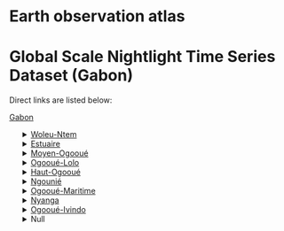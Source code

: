 # Earth observation atlas
 # Global Scale Nightlight Time Series Dataset (Gabon)
Direct links are listed below:

<a href="https://eoatlas-nightlight.s3.amazonaws.com/eoatlas-monthly-nightlight-00063.csv">Gabon</a>
<ul>
<details>
<summary><a href="https://eoatlas-nightlight.s3.amazonaws.com/eoatlas-monthly-nightlight-01194.csv">Woleu-Ntem</a></summary>
<ul>
<ol>
<li><a href="https://eoatlas-nightlight.s3.amazonaws.com/eoatlas-monthly-nightlight-24351.csv">Ntem</a></li><li><a href="https://eoatlas-nightlight.s3.amazonaws.com/eoatlas-monthly-nightlight-24352.csv">Haut-Ntem</a></li><li><a href="https://eoatlas-nightlight.s3.amazonaws.com/eoatlas-monthly-nightlight-24353.csv">Woleu</a></li><li><a href="https://eoatlas-nightlight.s3.amazonaws.com/eoatlas-monthly-nightlight-24356.csv">Okano</a></li><li><a href="https://eoatlas-nightlight.s3.amazonaws.com/eoatlas-monthly-nightlight-24358.csv">Haut-Komo</a></li></ul>
</ol>
</details>
<details>
<summary><a href="https://eoatlas-nightlight.s3.amazonaws.com/eoatlas-monthly-nightlight-01195.csv">Estuaire</a></summary>
<ul>
<ol>
<li><a href="https://eoatlas-nightlight.s3.amazonaws.com/eoatlas-monthly-nightlight-24350.csv">Komo</a></li><li><a href="https://eoatlas-nightlight.s3.amazonaws.com/eoatlas-monthly-nightlight-24359.csv">Noya</a></li><li><a href="https://eoatlas-nightlight.s3.amazonaws.com/eoatlas-monthly-nightlight-24360.csv">Libreville</a></li><li><a href="https://eoatlas-nightlight.s3.amazonaws.com/eoatlas-monthly-nightlight-24361.csv">Komo-Mondah</a></li><li><a href="https://eoatlas-nightlight.s3.amazonaws.com/eoatlas-monthly-nightlight-24395.csv">Komo-Ocèan</a></li></ul>
</ol>
</details>
<details>
<summary><a href="https://eoatlas-nightlight.s3.amazonaws.com/eoatlas-monthly-nightlight-01196.csv">Moyen-Ogooué</a></summary>
<ul>
<ol>
<li><a href="https://eoatlas-nightlight.s3.amazonaws.com/eoatlas-monthly-nightlight-24392.csv">Ogoouè et Lacs</a></li><li><a href="https://eoatlas-nightlight.s3.amazonaws.com/eoatlas-monthly-nightlight-24396.csv">Abanga-Bignè</a></li></ul>
</ol>
</details>
<details>
<summary><a href="https://eoatlas-nightlight.s3.amazonaws.com/eoatlas-monthly-nightlight-01197.csv">Ogooué-Lolo</a></summary>
<ul>
<ol>
<li><a href="https://eoatlas-nightlight.s3.amazonaws.com/eoatlas-monthly-nightlight-24363.csv">Mouloundou</a></li><li><a href="https://eoatlas-nightlight.s3.amazonaws.com/eoatlas-monthly-nightlight-24364.csv">Lolo-Bouenguidi</a></li><li><a href="https://eoatlas-nightlight.s3.amazonaws.com/eoatlas-monthly-nightlight-24365.csv">Lombo-Bouenguidi</a></li><li><a href="https://eoatlas-nightlight.s3.amazonaws.com/eoatlas-monthly-nightlight-24379.csv">Offouè-Onoyè</a></li></ul>
</ol>
</details>
<details>
<summary><a href="https://eoatlas-nightlight.s3.amazonaws.com/eoatlas-monthly-nightlight-01198.csv">Haut-Ogooué</a></summary>
<ul>
<ol>
</ul>
</ol>
</details>
<details>
<summary><a href="https://eoatlas-nightlight.s3.amazonaws.com/eoatlas-monthly-nightlight-01199.csv">Ngounié</a></summary>
<ul>
<ol>
</ul>
</ol>
</details>
<details>
<summary><a href="https://eoatlas-nightlight.s3.amazonaws.com/eoatlas-monthly-nightlight-01200.csv">Ogooué-Maritime</a></summary>
<ul>
<ol>
<li><a href="https://eoatlas-nightlight.s3.amazonaws.com/eoatlas-monthly-nightlight-24389.csv">Ndougou</a></li><li><a href="https://eoatlas-nightlight.s3.amazonaws.com/eoatlas-monthly-nightlight-24394.csv">Etimbouè</a></li><li><a href="https://eoatlas-nightlight.s3.amazonaws.com/eoatlas-monthly-nightlight-24397.csv">Bendjè</a></li></ul>
</ol>
</details>
<details>
<summary><a href="https://eoatlas-nightlight.s3.amazonaws.com/eoatlas-monthly-nightlight-01201.csv">Nyanga</a></summary>
<ul>
<ol>
<li><a href="https://eoatlas-nightlight.s3.amazonaws.com/eoatlas-monthly-nightlight-24381.csv">Haute-Banio</a></li><li><a href="https://eoatlas-nightlight.s3.amazonaws.com/eoatlas-monthly-nightlight-24382.csv">Basse-Banio</a></li><li><a href="https://eoatlas-nightlight.s3.amazonaws.com/eoatlas-monthly-nightlight-24383.csv">Mongo</a></li><li><a href="https://eoatlas-nightlight.s3.amazonaws.com/eoatlas-monthly-nightlight-24384.csv">Mougoutsi</a></li><li><a href="https://eoatlas-nightlight.s3.amazonaws.com/eoatlas-monthly-nightlight-24385.csv">Doutsita</a></li><li><a href="https://eoatlas-nightlight.s3.amazonaws.com/eoatlas-monthly-nightlight-24386.csv">Douigni</a></li></ul>
</ol>
</details>
<details>
<summary><a href="https://eoatlas-nightlight.s3.amazonaws.com/eoatlas-monthly-nightlight-01202.csv">Ogooué-Ivindo	</a></summary>
<ul>
<ol>
</ul>
</ol>
</details>
<details>
<summary>Null</summary>
<ul>
<ol>
<li><a href="https://eoatlas-nightlight.s3.amazonaws.com/eoatlas-monthly-nightlight-24354.csv">Zadiè</a></li><li><a href="https://eoatlas-nightlight.s3.amazonaws.com/eoatlas-monthly-nightlight-24355.csv">Ivindo</a></li><li><a href="https://eoatlas-nightlight.s3.amazonaws.com/eoatlas-monthly-nightlight-24357.csv">Mvoung</a></li><li><a href="https://eoatlas-nightlight.s3.amazonaws.com/eoatlas-monthly-nightlight-24362.csv">Lopè</a></li><li><a href="https://eoatlas-nightlight.s3.amazonaws.com/eoatlas-monthly-nightlight-24366.csv">Lèkoko</a></li><li><a href="https://eoatlas-nightlight.s3.amazonaws.com/eoatlas-monthly-nightlight-24367.csv">Ogoouè-Lètili</a></li><li><a href="https://eoatlas-nightlight.s3.amazonaws.com/eoatlas-monthly-nightlight-24368.csv">Plateaux</a></li><li><a href="https://eoatlas-nightlight.s3.amazonaws.com/eoatlas-monthly-nightlight-24369.csv">Djouori-Agnili</a></li><li><a href="https://eoatlas-nightlight.s3.amazonaws.com/eoatlas-monthly-nightlight-24370.csv">Lèkoni-Lèkori</a></li><li><a href="https://eoatlas-nightlight.s3.amazonaws.com/eoatlas-monthly-nightlight-24371.csv">Djouè</a></li><li><a href="https://eoatlas-nightlight.s3.amazonaws.com/eoatlas-monthly-nightlight-24372.csv">Bayi-Brikolo</a></li><li><a href="https://eoatlas-nightlight.s3.amazonaws.com/eoatlas-monthly-nightlight-24373.csv">Lèkabi-Lèwolo</a></li><li><a href="https://eoatlas-nightlight.s3.amazonaws.com/eoatlas-monthly-nightlight-24374.csv">Lèbombi-Leyou</a></li><li><a href="https://eoatlas-nightlight.s3.amazonaws.com/eoatlas-monthly-nightlight-24375.csv">Sèbè-Brikolo</a></li><li><a href="https://eoatlas-nightlight.s3.amazonaws.com/eoatlas-monthly-nightlight-24376.csv">Louetsi-Bibaka</a></li><li><a href="https://eoatlas-nightlight.s3.amazonaws.com/eoatlas-monthly-nightlight-24377.csv">Louetsi-Wano</a></li><li><a href="https://eoatlas-nightlight.s3.amazonaws.com/eoatlas-monthly-nightlight-24378.csv">Boumi-Louetsi</a></li><li><a href="https://eoatlas-nightlight.s3.amazonaws.com/eoatlas-monthly-nightlight-24380.csv">Ogoulou</a></li><li><a href="https://eoatlas-nightlight.s3.amazonaws.com/eoatlas-monthly-nightlight-24387.csv">Dola</a></li><li><a href="https://eoatlas-nightlight.s3.amazonaws.com/eoatlas-monthly-nightlight-24388.csv">Mougalaba</a></li><li><a href="https://eoatlas-nightlight.s3.amazonaws.com/eoatlas-monthly-nightlight-24390.csv">Douya-Onoyè</a></li><li><a href="https://eoatlas-nightlight.s3.amazonaws.com/eoatlas-monthly-nightlight-24391.csv">Tsamba-Magotsi</a></li><li><a href="https://eoatlas-nightlight.s3.amazonaws.com/eoatlas-monthly-nightlight-24393.csv">Ndolou</a></li><li><a href="https://eoatlas-nightlight.s3.amazonaws.com/eoatlas-monthly-nightlight-24398.csv">Mpassa</a></li></ul>
</ol>
</details>
